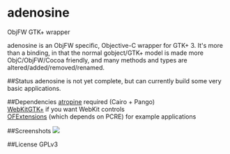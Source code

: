 adenosine
=========

ObjFW GTK+ wrapper

adenosine is an ObjFW specific, Objective-C wrapper for GTK+ 3. It's more than a binding, in that the normal gobject/GTK+ model is made more ObjC/ObjFW/Cocoa friendly, and many methods and types are altered/added/removed/renamed.

##Status
adenosine is not yet complete, but can currently build some very basic applications.

##Dependencies
[atropine](https://github.com/daumiller/atropine) required (Cairo + Pango)<br/>
[WebKitGTK+](http://webkitgtk.org) if you want WebKit controls<br/>
[OFExtensions](https://github.com/daumiller/ofextensions) (which depends on PCRE) for example applications

##Screenshots
<img src="https://raw.github.com/daumiller/adenosine/master/screenshots/screenshot00.png" />

##License
GPLv3
